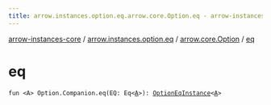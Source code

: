 ```yaml
---
title: arrow.instances.option.eq.arrow.core.Option.eq - arrow-instances-core
---
```


[arrow-instances-core](../../index.html) / [arrow.instances.option.eq](../index.html) / [arrow.core.Option](index.html) / [eq](./eq.html)

# eq

`fun <A> Option.Companion.eq(EQ: Eq<`[`A`](eq.html#A)`>): `[`OptionEqInstance`](../../arrow.instances/-option-eq-instance/index.html)`<`[`A`](eq.html#A)`>`